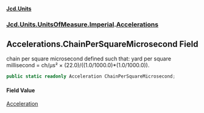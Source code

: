 #### [Jcd.Units](index 'index')
### [Jcd.Units.UnitsOfMeasure.Imperial](Jcd.Units.UnitsOfMeasure.Imperial 'Jcd.Units.UnitsOfMeasure.Imperial').[Accelerations](Accelerations 'Jcd.Units.UnitsOfMeasure.Imperial.Accelerations')

## Accelerations.ChainPerSquareMicrosecond Field

chain per square microsecond defined such that: yard per square millisecond = ch/μs² ×
(22.0)/((1.0/1000.0)*(1.0/1000.0)).

```csharp
public static readonly Acceleration ChainPerSquareMicrosecond;
```

#### Field Value
[Acceleration](Acceleration 'Jcd.Units.UnitTypes.Acceleration')